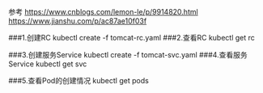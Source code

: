 
参考
https://www.cnblogs.com/lemon-le/p/9914820.html
https://www.jianshu.com/p/ac87ae10f03f


###1.创建RC
kubectl create -f tomcat-rc.yaml
###2.查看RC
kubectl get rc

###3.创建服务Service
kubectl create -f tomcat-svc.yaml
###4.查看服务Service
kubectl get svc

###5.查看Pod的创建情况
kubectl get pods
